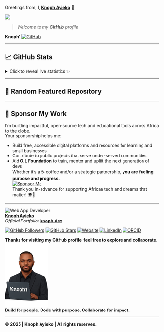 Greetings from, I, **[Knoph Ayieko](https://github.com/Knoph1)** 👋  

<img src="https://media2.giphy.com/media/v1.Y2lkPTc5MGI3NjExYndwd2dlYThvczl0ZXc3cjduMzNjZ3lyNnljZnpldDdsM2IwdTdieCZlcD12MV9pbnRlcm5hbF9naWZfYnlfaWQmY3Q9Zw/jBOOXxSJfG8kqMxT11/giphy.gif" height="210">

> *Welcome to my **GitHub** profile*

**Knoph1**  <!-- GitHub Icon --> <a href="https://github.com/Knoph1" target="_blank" rel="noopener noreferrer"> <img src="https://cdn.jsdelivr.net/npm/simple-icons@3.0.1/icons/github.svg" alt="GitHub" height="40"> </a>

---  
## 📈 GitHub Stats

<details>
  <summary>Click to reveal live statistics ✨</summary>
  <div align="left">

  <!-- GitHub Stats Card (auto-switch theme) -->
  <picture>
    <source
      media="(prefers-color-scheme: dark)"
      srcset="https://github-readme-stats.vercel.app/api?username=Knoph1&show_icons=true&hide=contribs&theme=radical"
    />
    <source
      media="(prefers-color-scheme: light)"
      srcset="https://github-readme-stats.vercel.app/api?username=Knoph1&show_icons=true&hide=contribs&theme=default"
    />
    <img
      src="https://github-readme-stats.vercel.app/api?username=Knoph1&show_icons=true&hide=contribs"
      alt="Knoph's GitHub Stats"
    />
  </picture>

  <!-- Top Languages Card (auto-switch theme) -->
  <picture>
    <source
      media="(prefers-color-scheme: dark)"
      srcset="https://github-readme-stats.vercel.app/api/top-langs?username=Knoph1&layout=compact&theme=radical"
    />
    <source
      media="(prefers-color-scheme: light)"
      srcset="https://github-readme-stats.vercel.app/api/top-langs?username=Knoph1&layout=compact&theme=default"
    />
    <img
      src="https://github-readme-stats.vercel.app/api/top-langs?username=Knoph1&layout=compact"
      alt="Knoph's Top Languages"
    />
  </picture>

  <!-- GitHub Streak Card (auto-switch theme) -->
  <picture>
    <source
      media="(prefers-color-scheme: dark)"
      srcset="https://streak-stats.demolab.com?user=Knoph1&theme=radical"
    />
    <source
      media="(prefers-color-scheme: light)"
      srcset="https://streak-stats.demolab.com?user=Knoph1&theme=default"
    />
    <img
      src="https://streak-stats.demolab.com?user=Knoph1"
      alt="Knoph's GitHub Streak"
    />
  </picture>

  </div>
</details>

---  
## 🌟 Random Featured Repository  

<!-- RANDOM-REPO:START -->
<!-- RANDOM-REPO:END -->

---  

## 💖 Sponsor My Work  
I’m building impactful, open-source tech and educational tools across Africa to the globe.  
Your sponsorship helps me:
- Build free, accessible digital platforms and resources for learning and small businesses
- Contribute to public projects that serve under-served communities
- Aid **O.L Foundation** to train, mentor and uplift the next generation of devs  
Whether it’s a ☕ coffee and/or a strategic partnership, **you are fueling purpose and progress.**  
[![Sponsor Me](https://img.shields.io/badge/Sponsor-Knoph%20Ayieko-%23ff69b4?style=for-the-badge&logo=github-sponsors&logoColor=white)](https://github.com/sponsors/Knoph1)  
Thank you in-advance for supporting African tech and dreams that matter! 🌍🚀

---  
![Web App Developer](https://img.shields.io/badge/Developed%20By%20%3A-Knoph%20Ayieko)  
**[Knoph Ayieko](https://github.com/Knoph1)**  
_Official Portfolio:_ **[knoph.dev](https://www.knoph.dev/)**

[![GitHub Followers](https://img.shields.io/github/followers/Knoph1?style=social)](https://github.com/Knoph1)
[![GitHub Stars](https://img.shields.io/github/stars/Knoph1?style=social)](https://github.com/Knoph1)
[![Website](https://img.shields.io/badge/Website-knoph.dev-blue?style=flat&logo=google-chrome)](https://knoph.dev)
[![LinkedIn](https://img.shields.io/badge/LinkedIn-Knoph%20Ayieko-blue?style=flat&logo=linkedin)](https://www.linkedin.com/in/knoph-ayieko)
[![ORCID](https://img.shields.io/badge/ORCID-0009--0001--3787--513X-green?style=flat&logo=orcid)](https://orcid.org/0009-0001-3787-513X)

**Thanks for visiting my GitHub profile, feel free to explore and collaborate.**  
<img src="/assets/Knoph1 - GitHub.png" height="210">  
**Build for people. Code with purpose. Collaborate for impact.**

---  
<!-- Footer closure --!>  
<div style="display: flex; flex-direction: column; justify-content: center;">
  <p style="margin: 0; font-weight: bold;">&copy; 2025 | Knoph Ayieko | All rights reserves.</p>
</div>
